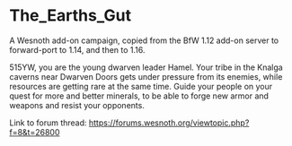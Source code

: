 # The_Earths_Gut
A Wesnoth add-on campaign, copied from the BfW 1.12 add-on server to forward-port to 1.14, and then to 1.16.

515YW, you are the young dwarven leader Hamel.
Your tribe in the Knalga caverns near Dwarven Doors gets under pressure from its enemies, while resources are getting rare at the same time.
Guide your people on your quest for more and better minerals, to be able to forge new armor and weapons and resist your opponents.

Link to forum thread: https://forums.wesnoth.org/viewtopic.php?f=8&t=26800

